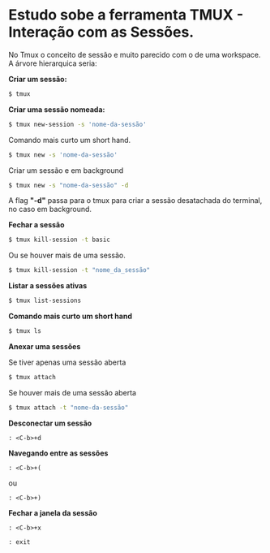 # Estudo sobe a ferramenta TMUX - Interação com as Sessões.

No Tmux o conceito de sessão e muito parecido com o de uma workspace. A árvore hierarquica seria:

**Criar um sessão:**

```bash
$ tmux
```

**Criar uma sessão nomeada:**

```bash
$ tmux new-session -s 'nome-da-sessão'
```

Comando mais curto um short hand.

```bash
$ tmux new -s 'nome-da-sessão'
```

Criar um sessão e em background

```bash
$ tmux new -s "nome-da-sessão" -d
```

A flag **"-d"** passa para o tmux para criar a sessão desatachada do terminal, no caso em background.

**Fechar a sessão**

```bash
$ tmux kill-session -t basic
```

Ou se houver mais de uma sessão.

```bash
$ tmux kill-session -t "nome_da_sessão"
```

**Listar a sessões ativas**

```bash
$ tmux list-sessions
```
 
**Comando mais curto um short hand**

```bash
$ tmux ls
```

**Anexar uma sessões**

Se tiver apenas uma sessão aberta 
```bash
$ tmux attach
```

Se houver mais de uma sessão aberta
```bash
$ tmux attach -t "nome-da-sessão"
```

**Desconectar um sessão**

```tmux
: <C-b>+d
```

**Navegando entre as sessões**

```tmux
: <C-b>+(
```

ou

```tmux
: <C-b>+)
```

**Fechar a janela da sessão**

```tmux
: <C-b>+x
```

```tmux
: exit
```

